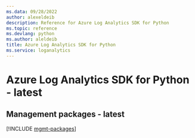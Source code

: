 ```yaml
---
ms.data: 09/28/2022
author: alexeldeib
description: Reference for Azure Log Analytics SDK for Python
ms.topic: reference
ms.devlang: python
ms.author: aleldeib
title: Azure Log Analytics SDK for Python
ms.service: loganalytics
---
```

# Azure Log Analytics SDK for Python - latest

## Management packages - latest
[!INCLUDE [mgmt-packages](log-analytics-mgmt-index.md)]